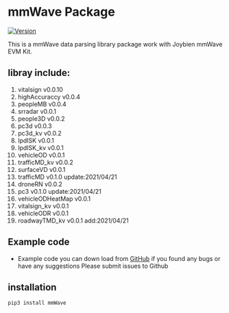 # mmWave Package

[![Version](https://img.shields.io/pypi/v/ipyvolume.svg)](https://pypi.org/project/mmWave/)

This is a mmWave data parsing library package work with Joybien mmWave EVM Kit.

## libray include:
1. vitalsign v0.0.10
2.  highAccuraccy v0.0.4
3. peopleMB v0.0.4
4. srradar v0.0.1
5. people3D v0.0.2
6. pc3d v0.0.3
7. pc3d_kv v0.0.2
8. lpdISK v0.0.1
9. lpdISK_kv v0.0.1
10. vehicleOD v0.0.1
11. trafficMD_kv v0.0.2
12. surfaceVD v0.0.1
13. trafficMD v0.1.0    update:2021/04/21
14. droneRN v0.0.2
15. pc3 v0.1.0             update:2021/04/21
16. vehicleODHeatMap v0.0.1
17. vitalsign_kv v0.0.1
18. vehicleODR v0.0.1
19. roadwayTMD_kv v0.0.1 add:2021/04/21

## Example code 
- Example code you can down load from [GitHub](https://github.com/bigheadG/mmWave) if you found any bugs or have any suggestions Please submit issues to Github

## installation
```
pip3 install mmWave
```
